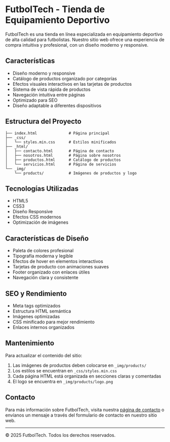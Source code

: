 # FutbolTech - Tienda de Equipamiento Deportivo

FutbolTech es una tienda en línea especializada en equipamiento deportivo de alta calidad para futbolistas. Nuestro sitio web ofrece una experiencia de compra intuitiva y profesional, con un diseño moderno y responsive.

## Características

- Diseño moderno y responsive
- Catálogo de productos organizado por categorías
- Efectos visuales interactivos en las tarjetas de productos
- Sistema de vista rápida de productos
- Navegación intuitiva entre páginas
- Optimizado para SEO
- Diseño adaptable a diferentes dispositivos

## Estructura del Proyecto

```
├── index.html              # Página principal
├── _css/
│   └── styles.min.css      # Estilos minificados
├── _html/
│   ├── contacto.html       # Página de contacto
│   ├── nosotros.html       # Página sobre nosotros
│   ├── productos.html      # Catálogo de productos
│   └── servicios.html      # Página de servicios
└── _img/
    └── products/           # Imágenes de productos y logo
```

## Tecnologías Utilizadas

- HTML5
- CSS3
- Diseño Responsive
- Efectos CSS modernos
- Optimización de imágenes

## Características de Diseño

- Paleta de colores profesional
- Tipografía moderna y legible
- Efectos de hover en elementos interactivos
- Tarjetas de producto con animaciones suaves
- Footer organizado con enlaces útiles
- Navegación clara y consistente

## SEO y Rendimiento

- Meta tags optimizados
- Estructura HTML semántica
- Imágenes optimizadas
- CSS minificado para mejor rendimiento
- Enlaces internos organizados

## Mantenimiento

Para actualizar el contenido del sitio:

1. Las imágenes de productos deben colocarse en `_img/products/`
2. Los estilos se encuentran en `_css/styles.min.css`
3. Cada página HTML está organizada en secciones claras y comentadas
4. El logo se encuentra en `_img/products/logo.png`

## Contacto

Para más información sobre FutbolTech, visita nuestra [página de contacto](/_html/contacto.html) o envíanos un mensaje a través del formulario de contacto en nuestro sitio web.

---

© 2025 FutbolTech. Todos los derechos reservados.
